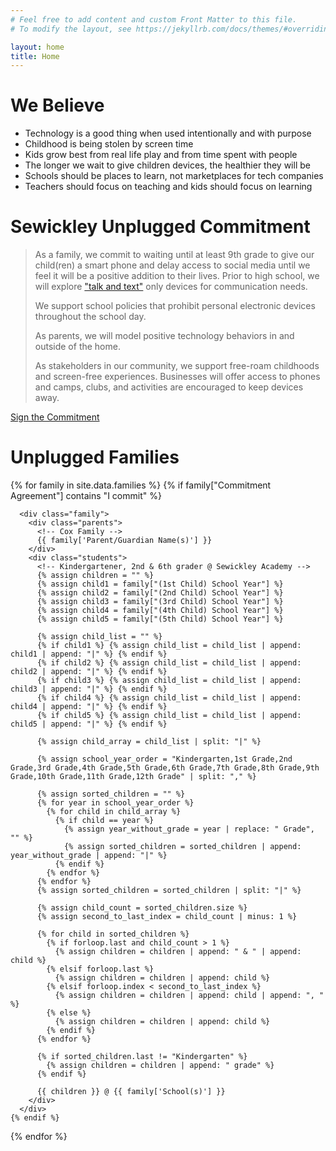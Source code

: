 ```yaml
---
# Feel free to add content and custom Front Matter to this file.
# To modify the layout, see https://jekyllrb.com/docs/themes/#overriding-theme-defaults

layout: home
title: Home
---
```


# We Believe

<div class="container">
  <div class="row">
    <ul class="we-believe">
      <li>Technology is a good thing when used intentionally and with purpose</li>
      <li>Childhood is being stolen by screen time</li>
      <li>Kids grow best from real life play and from time spent with people</li>
      <li>The longer we wait to give children devices, the healthier they will be</li>
      <li>Schools should be places to learn, not marketplaces for tech companies</li>
      <li>Teachers should focus on teaching and kids should focus on learning</li>
    </ul>
  </div>
</div>

# Sewickley Unplugged Commitment

> As a family, we commit to waiting until at least 9th grade to give our child(ren) a smart phone and delay access to social media until we feel it will be a positive addition to their lives. Prior to high school, we will explore ["talk and text"](https://dumbwireless.com/) only devices for communication needs.
>
> We support school policies that prohibit personal electronic devices throughout the school day.
>
> As parents, we will model positive technology behaviors in and outside of the home.
>
> As stakeholders in our community, we support free-roam childhoods and screen-free experiences. Businesses will offer access to phones and camps, clubs, and activities are encouraged to keep devices away.

<a class="btn btn-primary" href="https://forms.gle/W4hoVLB4qVczjRJs6" target="_blank">Sign the Commitment</a>

<div class="unplugged-families">
  <h1>Unplugged Families</h1>

  {% for family in site.data.families %}
    {% if family["Commitment Agreement"] contains "I commit" %}

      <div class="family">
        <div class="parents">
          <!-- Cox Family -->
          {{ family['Parent/Guardian Name(s)'] }}
        </div>
        <div class="students">
          <!-- Kindergartener, 2nd & 6th grader @ Sewickley Academy -->
          {% assign children = "" %}
          {% assign child1 = family["(1st Child) School Year"] %}
          {% assign child2 = family["(2nd Child) School Year"] %}
          {% assign child3 = family["(3rd Child) School Year"] %}
          {% assign child4 = family["(4th Child) School Year"] %}
          {% assign child5 = family["(5th Child) School Year"] %}

          {% assign child_list = "" %}
          {% if child1 %} {% assign child_list = child_list | append: child1 | append: "|" %} {% endif %}
          {% if child2 %} {% assign child_list = child_list | append: child2 | append: "|" %} {% endif %}
          {% if child3 %} {% assign child_list = child_list | append: child3 | append: "|" %} {% endif %}
          {% if child4 %} {% assign child_list = child_list | append: child4 | append: "|" %} {% endif %}
          {% if child5 %} {% assign child_list = child_list | append: child5 | append: "|" %} {% endif %}

          {% assign child_array = child_list | split: "|" %}

          {% assign school_year_order = "Kindergarten,1st Grade,2nd Grade,3rd Grade,4th Grade,5th Grade,6th Grade,7th Grade,8th Grade,9th Grade,10th Grade,11th Grade,12th Grade" | split: "," %}

          {% assign sorted_children = "" %}
          {% for year in school_year_order %}
            {% for child in child_array %}
              {% if child == year %}
                {% assign year_without_grade = year | replace: " Grade", "" %}
                {% assign sorted_children = sorted_children | append: year_without_grade | append: "|" %}
              {% endif %}
            {% endfor %}
          {% endfor %}
          {% assign sorted_children = sorted_children | split: "|" %}

          {% assign child_count = sorted_children.size %}
          {% assign second_to_last_index = child_count | minus: 1 %}

          {% for child in sorted_children %}
            {% if forloop.last and child_count > 1 %}
              {% assign children = children | append: " & " | append: child %}
            {% elsif forloop.last %}
              {% assign children = children | append: child %}
            {% elsif forloop.index < second_to_last_index %}
              {% assign children = children | append: child | append: ", " %}
            {% else %}
              {% assign children = children | append: child %}
            {% endif %}
          {% endfor %}

          {% if sorted_children.last != "Kindergarten" %}
            {% assign children = children | append: " grade" %}
          {% endif %}

          {{ children }} @ {{ family['School(s)'] }}
        </div>
      </div>
    {% endif %}
  {% endfor %}
</div>
